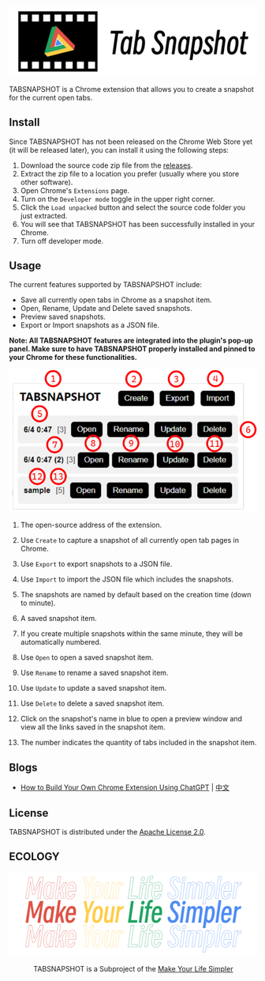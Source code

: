 ![TABSNAPSHOT](images/TABSNAPSHOT.png)

TABSNAPSHOT is a Chrome extension that allows you to create a snapshot for the current open tabs.

## Install

Since TABSNAPSHOT has not been released on the Chrome Web Store yet (it will be released later), you can install it using the following steps:

1. Download the source code zip file from the [releases](https://github.com/B1NARY-GR0UP/tabsnapshot/releases).
2. Extract the zip file to a location you prefer (usually where you store other software).
3. Open Chrome's `Extensions` page.
4. Turn on the `Developer mode` toggle in the upper right corner.
5. Click the `Load unpacked` button and select the source code folder you just extracted.
6. You will see that TABSNAPSHOT has been successfully installed in your Chrome.
7. Turn off developer mode.

## Usage

The current features supported by TABSNAPSHOT include:

- Save all currently open tabs in Chrome as a snapshot item.
- Open, Rename, Update and Delete saved snapshots.
- Preview saved snapshots.
- Export or Import snapshots as a JSON file.

**Note: All TABSNAPSHOT features are integrated into the plugin's pop-up panel. Make sure to have TABSNAPSHOT properly installed and pinned to your Chrome for these functionalities.**

![userguide](./images/userguide.png)

1. The open-source address of the extension.

2. Use `Create` to capture a snapshot of all currently open tab pages in Chrome.

3. Use `Export` to export snapshots to a JSON file.

4. Use `Import` to import the JSON file which includes the snapshots.

5. The snapshots are named by default based on the creation time (down to minute).

6. A saved snapshot item.

7. If you create multiple snapshots within the same minute, they will be automatically numbered.

8. Use `Open` to open a saved snapshot item.

9. Use `Rename` to rename a saved snapshot item.

10. Use `Update` to update a saved snapshot item.

11. Use `Delete` to delete a saved snapshot item.

12. Click on the snapshot's name in blue to open a preview window and view all the links saved in the snapshot item.

13. The number indicates the quantity of tabs included in the snapshot item.

## Blogs

- [How to Build Your Own Chrome Extension Using ChatGPT](https://dev.to/justlorain/how-to-build-your-own-chrome-extension-using-chatgpt-1pfa) | [中文](https://juejin.cn/post/7297124052175798308)

## License

TABSNAPSHOT is distributed under the [Apache License 2.0](./LICENSE).

## ECOLOGY

<p align="center">
<img src="https://github.com/justlorain/justlorain/blob/main/images/MYLS.png" alt="MYLS"/>
<br/><br/>
TABSNAPSHOT is a Subproject of the <a href="https://github.com/B1NARY-GR0UP">Make Your Life Simpler</a>
</p>
